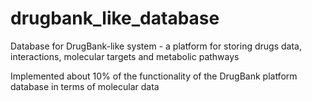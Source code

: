 # drugbank_like_database

Database for DrugBank-like system - a platform for storing drugs data, interactions, molecular targets and metabolic pathways

Implemented about 10% of the functionality of the DrugBank platform database in terms of molecular data
